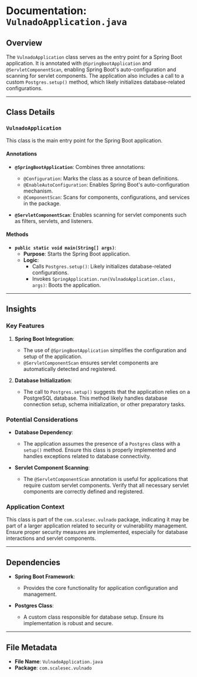 # Documentation: `VulnadoApplication.java`

## Overview
The `VulnadoApplication` class serves as the entry point for a Spring Boot application. It is annotated with `@SpringBootApplication` and `@ServletComponentScan`, enabling Spring Boot's auto-configuration and scanning for servlet components. The application also includes a call to a custom `Postgres.setup()` method, which likely initializes database-related configurations.

---

## Class Details

### `VulnadoApplication`
This class is the main entry point for the Spring Boot application.

#### Annotations
- **`@SpringBootApplication`**: Combines three annotations:
  - `@Configuration`: Marks the class as a source of bean definitions.
  - `@EnableAutoConfiguration`: Enables Spring Boot's auto-configuration mechanism.
  - `@ComponentScan`: Scans for components, configurations, and services in the package.
  
- **`@ServletComponentScan`**: Enables scanning for servlet components such as filters, servlets, and listeners.

#### Methods
- **`public static void main(String[] args)`**:
  - **Purpose**: Starts the Spring Boot application.
  - **Logic**:
    - Calls `Postgres.setup()`: Likely initializes database-related configurations.
    - Invokes `SpringApplication.run(VulnadoApplication.class, args)`: Boots the application.

---

## Insights

### Key Features
1. **Spring Boot Integration**:
   - The use of `@SpringBootApplication` simplifies the configuration and setup of the application.
   - `@ServletComponentScan` ensures servlet components are automatically detected and registered.

2. **Database Initialization**:
   - The call to `Postgres.setup()` suggests that the application relies on a PostgreSQL database. This method likely handles database connection setup, schema initialization, or other preparatory tasks.

### Potential Considerations
- **Database Dependency**:
  - The application assumes the presence of a `Postgres` class with a `setup()` method. Ensure this class is properly implemented and handles exceptions related to database connectivity.
  
- **Servlet Component Scanning**:
  - The `@ServletComponentScan` annotation is useful for applications that require custom servlet components. Verify that all necessary servlet components are correctly defined and registered.

### Application Context
This class is part of the `com.scalesec.vulnado` package, indicating it may be part of a larger application related to security or vulnerability management. Ensure proper security measures are implemented, especially for database interactions and servlet components.

---

## Dependencies
- **Spring Boot Framework**:
  - Provides the core functionality for application configuration and management.
  
- **Postgres Class**:
  - A custom class responsible for database setup. Ensure its implementation is robust and secure.

---

## File Metadata
- **File Name**: `VulnadoApplication.java`
- **Package**: `com.scalesec.vulnado`
